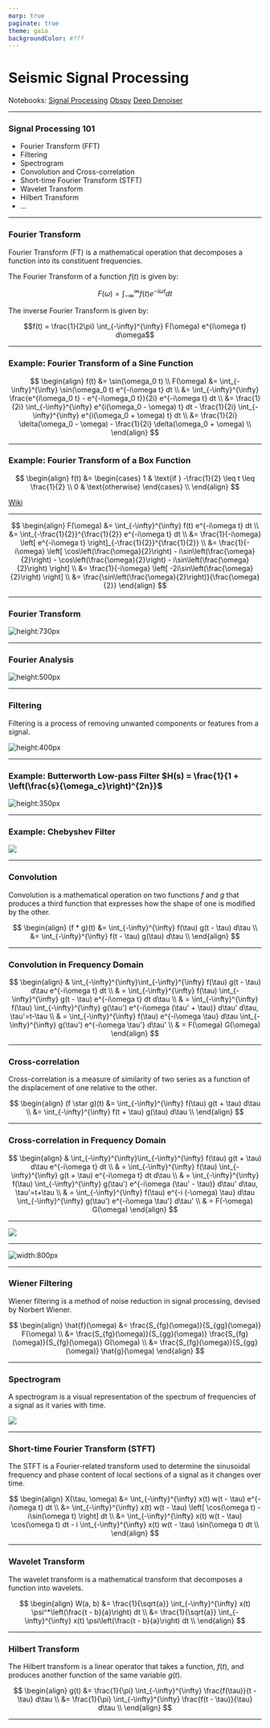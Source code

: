 ```yaml
---
marp: true
paginate: true
theme: gaia
backgroundColor: #fff
---
```


# Seismic Signal Processing
Notebooks: 
[Signal Processing](codes/signal_processing.ipynb)
[Obspy](codes/obspy.ipynb)
[Deep Denoiser](https://ai4eps.github.io/DeepDenoiser/example_interactive/)

---

### Signal Processing 101

- Fourier Transform (FFT)
- Filtering
- Spectrogram
- Convolution and Cross-correlation
- Short-time Fourier Transform (STFT)
- Wavelet Transform
- Hilbert Transform
- ...

---

### Fourier Transform

Fourier Transform (FT) is a mathematical operation that decomposes a function into its constituent frequencies.

The Fourier Transform of a function $f(t)$ is given by:

$$F(\omega) = \int_{-\infty}^{\infty} f(t) e^{-i\omega t} dt$$

The inverse Fourier Transform is given by:

$$f(t) = \frac{1}{2\pi} \int_{-\infty}^{\infty} F(\omega) e^{i\omega t} d\omega$$

---

### Example: Fourier Transform of a Sine Function

$$
\begin{align}
f(t) &= \sin(\omega_0 t) \\
F(\omega) &= \int_{-\infty}^{\infty} \sin(\omega_0 t) e^{-i\omega t} dt \\
&= \int_{-\infty}^{\infty} \frac{e^{i\omega_0 t} - e^{-i\omega_0 t}}{2i} e^{-i\omega t} dt \\
&= \frac{1}{2i} \int_{-\infty}^{\infty} e^{i(\omega_0 - \omega) t} dt - \frac{1}{2i} \int_{-\infty}^{\infty} e^{i(\omega_0 + \omega) t} dt \\
&= \frac{1}{2i} \delta(\omega_0 - \omega) - \frac{1}{2i} \delta(\omega_0 + \omega) \\
\end{align}
$$

---

### Example: Fourier Transform of a Box Function

$$
\begin{align}
f(t) &= \begin{cases}
1 & \text{if } -\frac{1}{2} \leq t \leq \frac{1}{2} \\
0 & \text{otherwise}
\end{cases} \\
\end{align}
$$

[Wiki](https://en.wikipedia.org/wiki/Rectangular_function)

---

$$
\begin{align}
F(\omega) &= \int_{-\infty}^{\infty} f(t) e^{-i\omega t} dt \\
&= \int_{-\frac{1}{2}}^{\frac{1}{2}} e^{-i\omega t} dt \\
&= \frac{1}{-i\omega} \left[ e^{-i\omega t} \right]_{-\frac{1}{2}}^{\frac{1}{2}} \\
&= \frac{1}{-i\omega} \left[ \cos\left(\frac{\omega}{2}\right) - i\sin\left(\frac{\omega}{2}\right) - \cos\left(\frac{\omega}{2}\right) - i\sin\left(\frac{\omega}{2}\right) \right] \\
&= \frac{1}{-i\omega} \left[ -2i\sin\left(\frac{\omega}{2}\right) \right] \\
&= \frac{\sin\left(\frac{\omega}{2}\right)}{\frac{\omega}{2}}
\end{align}
$$

--- 

### Fourier Transform
![height:730px](https://mriquestions.com/uploads/3/4/5/7/34572113/9600204.gif?508)

--- 

### Fourier Analysis
![height:500px](https://www.nti-audio.com/portals/0/pic/news/FFT-Time-Frequency-View-540.png)


---

### Filtering

Filtering is a process of removing unwanted components or features from a signal.

![height:400px](https://www.open.edu/openlearn/pluginfile.php/1881285/mod_oucontent/oucontent/95937/1b694830/7ce1bfc5/t312_openlearn_fig22.tif.jpg)

---

### Example: Butterworth Low-pass Filter $H(s) = \frac{1}{1 + \left(\frac{s}{\omega_c}\right)^{2n}}$

![height:350px](https://upload.wikimedia.org/wikipedia/commons/thumb/a/a8/Butterworth_filter_bode_plot.svg/800px-Butterworth_filter_bode_plot.svg.png)

---

### Example: Chebyshev Filter

![](https://upload.wikimedia.org/wikipedia/commons/thumb/b/bd/Filters_order5.svg/540px-Filters_order5.svg.png)

---

### Convolution

Convolution is a mathematical operation on two functions $f$ and $g$ that produces a third function that expresses how the shape of one is modified by the other.

$$
\begin{align}
(f * g)(t) &= \int_{-\infty}^{\infty} f(\tau) g(t - \tau) d\tau \\
&= \int_{-\infty}^{\infty} f(t - \tau) g(\tau) d\tau \\
\end{align}
$$

---

### Convolution in Frequency Domain

$$
\begin{align}
& \int_{-\infty}^{\infty}\int_{-\infty}^{\infty} f(\tau) g(t - \tau) d\tau e^{-i\omega t}  dt \\
& = \int_{-\infty}^{\infty} f(\tau) \int_{-\infty}^{\infty} g(t - \tau) e^{-i\omega t} dt d\tau \\
& = \int_{-\infty}^{\infty} f(\tau) \int_{-\infty}^{\infty} g(\tau') e^{-i\omega (\tau' + \tau)} d\tau' d\tau, \tau'=t-\tau \\
& = \int_{-\infty}^{\infty} f(\tau) e^{-i\omega \tau} d\tau \int_{-\infty}^{\infty} g(\tau') e^{-i\omega \tau'} d\tau'  \\
& = F(\omega) G(\omega)
\end{align}
$$

---

### Cross-correlation

Cross-correlation is a measure of similarity of two series as a function of the displacement of one relative to the other.

$$
\begin{align}
(f \star g)(t) &= \int_{-\infty}^{\infty} f(\tau) g(t + \tau) d\tau \\
&= \int_{-\infty}^{\infty} f(t + \tau) g(\tau) d\tau \\
\end{align}
$$

---

### Cross-correlation in Frequency Domain

$$
\begin{align}
& \int_{-\infty}^{\infty}\int_{-\infty}^{\infty} f(\tau) g(t + \tau) d\tau e^{-i\omega t}  dt \\
& = \int_{-\infty}^{\infty} f(\tau) \int_{-\infty}^{\infty} g(t + \tau) e^{-i\omega t} dt d\tau \\
& = \int_{-\infty}^{\infty} f(\tau) \int_{-\infty}^{\infty} g(\tau') e^{-i\omega (\tau' - \tau)} d\tau' d\tau, \tau'=t+\tau \\
& = \int_{-\infty}^{\infty} f(\tau) e^{-i (-\omega) \tau} d\tau \int_{-\infty}^{\infty} g(\tau') e^{-i\omega \tau'} d\tau'  \\
& = F(-\omega) G(\omega)
\end{align}
$$

---

![](https://i.stack.imgur.com/JTnjz.jpg)

---

![width:800px](https://miro.medium.com/v2/resize:fit:1400/1*K500B9Jdwddeh3TTlViQLg.jpeg)

---

### Wiener Filtering

Wiener filtering is a method of noise reduction in signal processing, devised by Norbert Wiener.

$$
\begin{align}
\hat{f}(\omega) &= \frac{S_{fg}(\omega)}{S_{gg}(\omega)} F(\omega) \\
&= \frac{S_{fg}(\omega)}{S_{gg}(\omega)} \frac{S_{fg}(\omega)}{S_{fg}(\omega)} G(\omega) \\
&= \frac{S_{fg}(\omega)}{S_{gg}(\omega)} \hat{g}(\omega)
\end{align}
$$

---

### Spectrogram

A spectrogram is a visual representation of the spectrum of frequencies of a signal as it varies with time.

![](https://upload.wikimedia.org/wikipedia/commons/thumb/5/58/Spectrogram-19thC.png/800px-Spectrogram-19thC.png)

---

### Short-time Fourier Transform (STFT)

The STFT is a Fourier-related transform used to determine the sinusoidal frequency and phase content of local sections of a signal as it changes over time.

$$
\begin{align}
X(\tau, \omega) &= \int_{-\infty}^{\infty} x(t) w(t - \tau) e^{-i\omega t} dt \\
&= \int_{-\infty}^{\infty} x(t) w(t - \tau) \left[ \cos(\omega t) - i\sin(\omega t) \right] dt \\
&= \int_{-\infty}^{\infty} x(t) w(t - \tau) \cos(\omega t) dt - i \int_{-\infty}^{\infty} x(t) w(t - \tau) \sin(\omega t) dt \\
\end{align}
$$

---

### Wavelet Transform

The wavelet transform is a mathematical transform that decomposes a function into wavelets.

$$
\begin{align}
W(a, b) &= \frac{1}{\sqrt{a}} \int_{-\infty}^{\infty} x(t) \psi^*\left(\frac{t - b}{a}\right) dt \\
&= \frac{1}{\sqrt{a}} \int_{-\infty}^{\infty} x(t) \psi\left(\frac{t - b}{a}\right) dt \\
\end{align}
$$

---

### Hilbert Transform

The Hilbert transform is a linear operator that takes a function, $f(t)$, and produces another function of the same variable $g(t)$.

$$
\begin{align}
g(t) &= \frac{1}{\pi} \int_{-\infty}^{\infty} \frac{f(\tau)}{t - \tau} d\tau \\
&= \frac{1}{\pi} \int_{-\infty}^{\infty} \frac{f(t - \tau)}{\tau} d\tau \\
\end{align}
$$

---